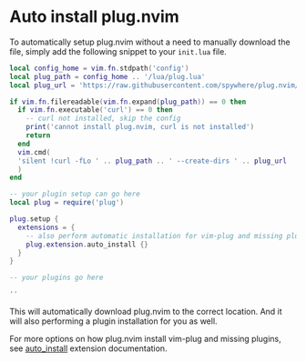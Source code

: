 # Auto install plug.nvim

To automatically setup plug.nvim without a need to manually download the file,
simply add the following snippet to your `init.lua` file.

```lua
local config_home = vim.fn.stdpath('config')
local plug_path = config_home .. '/lua/plug.lua'
local plug_url = 'https://raw.githubusercontent.com/spywhere/plug.nvim/main/plug.lua'

if vim.fn.filereadable(vim.fn.expand(plug_path)) == 0 then
  if vim.fn.executable('curl') == 0 then
    -- curl not installed, skip the config
    print('cannot install plug.nvim, curl is not installed')
    return
  end
  vim.cmd(
  'silent !curl -fLo ' .. plug_path .. ' --create-dirs ' .. plug_url
  )
end

-- your plugin setup can go here
local plug = require('plug')

plug.setup {
  extensions = {
    -- also perform automatic installation for vim-plug and missing plugins
    plug.extension.auto_install {}
  }
}

-- your plugins go here

''
```

This will automatically download plug.nvim to the correct location. And it
will also performing a plugin installation for you as well.

For more options on how plug.nvim install vim-plug and missing plugins, see
[auto_install](extensions/auto-install.md) extension documentation.
